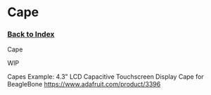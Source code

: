 
# Cape

### [Back to Index](index.md)

Cape

WIP

Capes
Example: 4.3" LCD Capacitive Touchscreen Display Cape for BeagleBone  https://www.adafruit.com/product/3396
